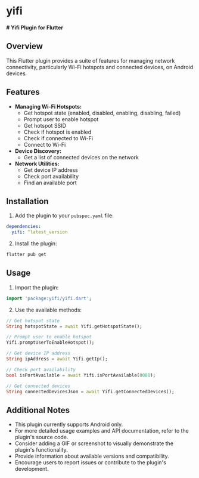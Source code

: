 # yifi

 **# Yifi Plugin for Flutter**

## Overview

This Flutter plugin provides a suite of features for managing network connectivity, particularly Wi-Fi hotspots and connected devices, on Android devices.

## Features

* **Managing Wi-Fi Hotspots:**
    - Get hotspot state (enabled, disabled, enabling, disabling, failed)
    - Prompt user to enable hotspot
    - Get hotspot SSID
    - Check if hotspot is enabled
    - Check if connected to Wi-Fi
    - Connect to Wi-Fi
* **Device Discovery:**
    - Get a list of connected devices on the network
* **Network Utilities:**
    - Get device IP address
    - Check port availability
    - Find an available port

## Installation

1. Add the plugin to your `pubspec.yaml` file:

```yaml
dependencies:
  yifi: ^latest_version
```

2. Install the plugin:

```bash
flutter pub get
```

## Usage

1. Import the plugin:

```dart
import 'package:yifi/yifi.dart';
```

2. Use the available methods:

```dart
// Get hotspot state
String hotspotState = await Yifi.getHotspotState();

// Prompt user to enable hotspot
Yifi.promptUserToEnableHotspot();

// Get device IP address
String ipAddress = await Yifi.getIp();

// Check port availability
bool isPortAvailable = await Yifi.isPortAvailable(8080);

// Get connected devices
String connectedDevicesJson = await Yifi.getConnectedDevices();
```

## Additional Notes

* This plugin currently supports Android only.
* For more detailed usage examples and API documentation, refer to the plugin's source code.
* Consider adding a GIF or screenshot to visually demonstrate the plugin's functionality.
* Provide information about available versions and compatibility.
* Encourage users to report issues or contribute to the plugin's development.
